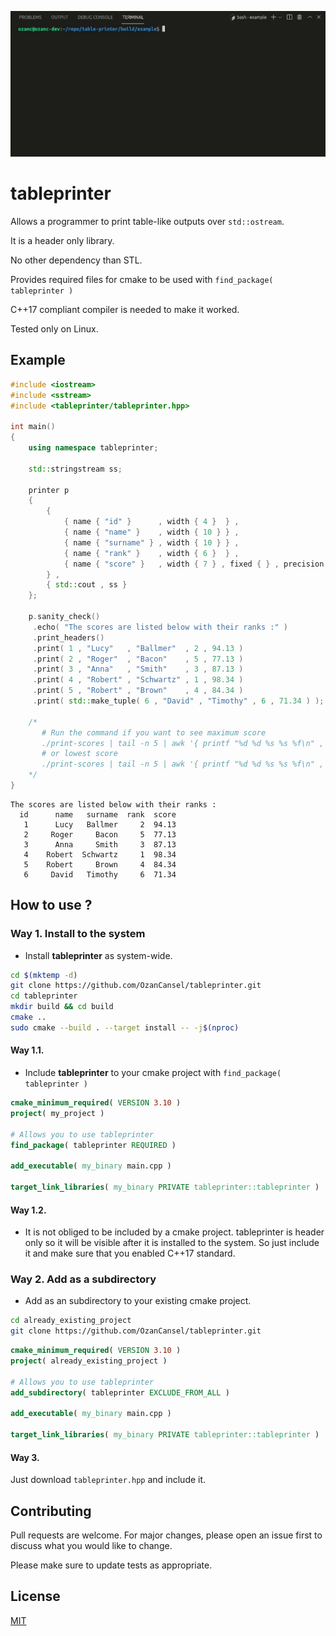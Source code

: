 <p align="center">
  <img src="gif/showcase-1.gif"/> 
</p>

# tableprinter
Allows a programmer to print table-like outputs over `std::ostream`.

It is a header only library.

No other dependency than STL.

Provides required files for cmake to be used with `find_package( tableprinter )`

C++17 compliant compiler is needed to make it worked.

Tested only on Linux.

## Example

``` C++
#include <iostream>
#include <sstream>
#include <tableprinter/tableprinter.hpp>

int main()
{
    using namespace tableprinter;

    std::stringstream ss;

    printer p
    {
        {
            { name { "id" }      , width { 4 }  } ,
            { name { "name" }    , width { 10 } } ,
            { name { "surname" } , width { 10 } } ,
            { name { "rank" }    , width { 6 }  } ,
            { name { "score" }   , width { 7 } , fixed { } , precision { 2 } }
        } ,
        { std::cout , ss }
    };

    p.sanity_check()
     .echo( "The scores are listed below with their ranks :" )
     .print_headers()
     .print( 1 , "Lucy"   , "Ballmer"  , 2 , 94.13 )
     .print( 2 , "Roger"  , "Bacon"    , 5 , 77.13 )
     .print( 3 , "Anna"   , "Smith"    , 3 , 87.13 )
     .print( 4 , "Robert" , "Schwartz" , 1 , 98.34 )
     .print( 5 , "Robert" , "Brown"    , 4 , 84.34 )
     .print( std::make_tuple( 6 , "David" , "Timothy" , 6 , 71.34 ) );

    /*
       # Run the command if you want to see maximum score
       ./print-scores | tail -n 5 | awk '{ printf "%d %d %s %s %f\n" , $4 , $1 , $2 , $3 , $5 }' | sort | head -n 1 | awk '{ print $5 }'
       # or lowest score
       ./print-scores | tail -n 5 | awk '{ printf "%d %d %s %s %f\n" , $4 , $1 , $2 , $3 , $5 }' | sort | tac | head -n 1 | awk '{ print $5 }'
    */
}
```

```console
The scores are listed below with their ranks :
  id      name   surname  rank  score
   1      Lucy   Ballmer     2  94.13
   2     Roger     Bacon     5  77.13
   3      Anna     Smith     3  87.13
   4    Robert  Schwartz     1  98.34
   5    Robert     Brown     4  84.34
   6     David   Timothy     6  71.34
```

## How to use ?
### Way 1. Install to the system
- Install __tableprinter__ as system-wide.
```bash
cd $(mktemp -d)
git clone https://github.com/OzanCansel/tableprinter.git
cd tableprinter
mkdir build && cd build
cmake ..
sudo cmake --build . --target install -- -j$(nproc)
```


#### Way 1.1.
- Include __tableprinter__ to your cmake project with `find_package( tableprinter )`
``` cmake
cmake_minimum_required( VERSION 3.10 )
project( my_project )

# Allows you to use tableprinter
find_package( tableprinter REQUIRED )

add_executable( my_binary main.cpp )

target_link_libraries( my_binary PRIVATE tableprinter::tableprinter )
```

#### Way 1.2.
- It is not obliged to be included by a cmake project. tableprinter is header only so it will be visible after it is installed to the system. So just include it and make sure that you enabled C++17 standard.

### Way 2. Add as a subdirectory
- Add as an subdirectory to your existing cmake project.

```bash
cd already_existing_project
git clone https://github.com/OzanCansel/tableprinter.git
```
``` cmake
cmake_minimum_required( VERSION 3.10 )
project( already_existing_project )

# Allows you to use tableprinter
add_subdirectory( tableprinter EXCLUDE_FROM_ALL )

add_executable( my_binary main.cpp )

target_link_libraries( my_binary PRIVATE tableprinter::tableprinter )
```

#### Way 3.
Just download `tableprinter.hpp` and include it.

## Contributing
Pull requests are welcome. For major changes, please open an issue first to discuss what you would like to change.

Please make sure to update tests as appropriate.

## License
[MIT](https://raw.githubusercontent.com/OzanCansel/tableprinter/master/LICENSE)
